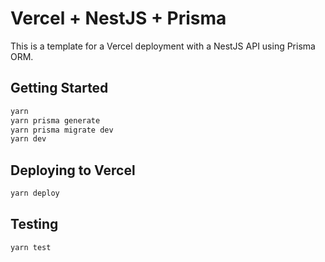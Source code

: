 # Vercel + NestJS + Prisma

This is a template for a Vercel deployment with a NestJS API using Prisma ORM.

## Getting Started

```bash
yarn
yarn prisma generate
yarn prisma migrate dev
yarn dev
```

## Deploying to Vercel

```bash
yarn deploy
```

## Testing

```bash
yarn test
```
